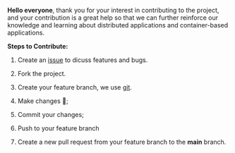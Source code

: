 **Hello everyone**, thank you for your interest in contributing to the project, and your contribution is a great help so that we can further reinforce our knowledge and learning about distributed applications and container-based applications.

**Steps to Contribute:**

1. Create an [issue](https://github.com/Padzx/spark-standalone-postgresql-on-docker/issues) to dicuss features and bugs.

2. Fork the project.

3. Create your feature branch, we use [git](https://github.com/git/git).

4. Make changes 🤖;

5. Commit your changes;

6. Push to your feature branch

7. Create a new pull request from your feature branch to the **main** branch.